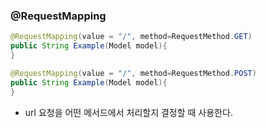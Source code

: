 ### @RequestMapping

```java
@RequestMapping(value = "/", method=RequestMethod.GET)
public String Example(Model model){
}

@RequestMapping(value = "/", method=RequestMethod.POST)
public String Example(Model model){
}
```

* url 요청을 어떤 메서드에서 처리할지 결정할 때 사용한다.
